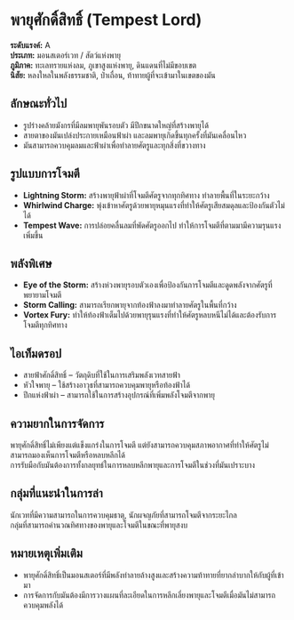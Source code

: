 # พายุศักดิ์สิทธิ์ (Tempest Lord)

**ระดับแรงค์:** A  
**ประเภท:** มอนสเตอร์เวท / สัตว์แห่งพายุ  
**ภูมิภาค:** ทะเลทรายแห่งลม, ภูเขาสูงแห่งพายุ, ดินแดนที่ไม่มีขอบเขต  
**นิสัย:** หลงใหลในพลังธรรมชาติ, ป่าเถื่อน, ท้าทายผู้ที่จะเข้ามาในเขตของมัน

## ลักษณะทั่วไป
- รูปร่างคล้ายมังกรที่มีลมพายุพันรอบตัว มีปีกขนาดใหญ่ที่สร้างพายุได้  
- สายตาของมันเปล่งประกายเหมือนฟ้าผ่า และลมพายุเกิดขึ้นทุกครั้งที่มันเคลื่อนไหว  
- มันสามารถควบคุมลมและฟ้าผ่าเพื่อทำลายศัตรูและทุกสิ่งที่ขวางทาง

## รูปแบบการโจมตี
- **Lightning Storm:** สร้างพายุฟ้าผ่าที่โจมตีศัตรูจากทุกทิศทาง ทำลายพื้นที่ในระยะกว้าง  
- **Whirlwind Charge:** พุ่งเข้าหาศัตรูด้วยพายุหมุนแรงที่ทำให้ศัตรูเสียสมดุลและป้องกันตัวไม่ได้  
- **Tempest Wave:** การปล่อยคลื่นลมที่พัดศัตรูออกไป ทำให้การโจมตีที่ตามมามีความรุนแรงเพิ่มขึ้น

## พลังพิเศษ
- **Eye of the Storm:** สร้างห่วงพายุรอบตัวเองเพื่อป้องกันการโจมตีและดูดพลังจากศัตรูที่พยายามโจมตี  
- **Storm Calling:** สามารถเรียกพายุจากท้องฟ้าลงมาทำลายศัตรูในพื้นที่กว้าง  
- **Vortex Fury:** ทำให้ท้องฟ้าเต็มไปด้วยพายุรุนแรงที่ทำให้ศัตรูหลบหนีไม่ได้และต้องรับการโจมตีทุกทิศทาง

## ไอเท็มดรอป
- สายฟ้าศักดิ์สิทธิ์ – วัตถุดิบที่ใช้ในการเสริมพลังเวทสายฟ้า  
- หัวใจพายุ – ใช้สร้างอาวุธที่สามารถควบคุมพายุหรือท้องฟ้าได้  
- ปีกแห่งฟ้าผ่า – สามารถใช้ในการสร้างอุปกรณ์ที่เพิ่มพลังโจมตีจากพายุ

## ความยากในการจัดการ
พายุศักดิ์สิทธิ์ไม่เพียงแต่แข็งแกร่งในการโจมตี แต่ยังสามารถควบคุมสภาพอากาศที่ทำให้ศัตรูไม่สามารถมองเห็นการโจมตีหรือหลบหลีกได้  
การรับมือกับมันต้องการทั้งกลยุทธ์ในการหลบหลีกพายุและการโจมตีในช่วงที่มันเปราะบาง

## กลุ่มที่แนะนำในการล่า
นักเวทที่มีความสามารถในการควบคุมธาตุ, นักผจญภัยที่สามารถโจมตีจากระยะไกล  
กลุ่มที่สามารถคำนวณทิศทางของพายุและโจมตีในขณะที่พายุสงบ

## หมายเหตุเพิ่มเติม
- พายุศักดิ์สิทธิ์เป็นมอนสเตอร์ที่มีพลังทำลายล้างสูงและสร้างความท้าทายที่ยากลำบากให้กับผู้ที่เข้ามา  
- การจัดการกับมันต้องมีการวางแผนที่ละเอียดในการหลีกเลี่ยงพายุและโจมตีเมื่อมันไม่สามารถควบคุมพลังได้
